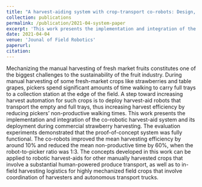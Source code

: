 ```yaml
---
title: "A harvest-aiding system with crop-transport co-robots: Design, development, integration, and field evaluation"
collection: publications
permalink: /publication/2021-04-system-paper
excerpt: 'This work presents the implementation and integration of the co-robotic harvest-aid system and its deployment during commercial strawberry harvesting. The evaluation experiments demonstrated that the proof-of-concept system was fully functional. The co-robots improved the mean harvesting efficiency by around 10% and reduced the mean non-productive time by 60%, when the robot-to-picker ratio was 1:3.'
date: 2021-04-04
venue: 'Jounal of Field Robotics'
paperurl: 
citation: 
---
```

Mechanizing the manual harvesting of fresh market fruits constitutes one of the biggest challenges to the sustainability of the fruit industry. During manual harvesting of some fresh-market crops like strawberries and table grapes, pickers spend significant amounts of time walking to carry full trays to a collection station at the edge of the field. A step toward increasing harvest automation for such crops is to deploy harvest-aid robots that transport the empty and full trays, thus increasing harvest efficiency by reducing pickers’ non-productive walking times. This work presents the implementation and integration of the co-robotic harvest-aid system and its deployment during commercial strawberry harvesting. The evaluation experiments demonstrated that the proof-of-concept system was fully functional. The co-robots improved the mean harvesting efficiency by around 10% and reduced the mean non-productive time by 60%, when the robot-to-picker ratio was 1:3. The concepts developed in this work can be applied to robotic harvest-aids for other manually harvested crops that involve a substantial human-powered produce transport, as well as to in-field harvesting logistics for highly mechanized field crops that involve coordination of harvesters and autonomous transport trucks.

